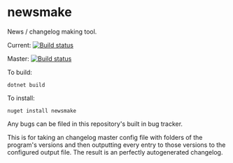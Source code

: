 # newsmake
News / changelog making tool.

Current: [![Build status](https://ci.appveyor.com/api/projects/status/h93bwvkrh8cfvgde?svg=true)](https://ci.appveyor.com/project/Elskom/newsmake)

Master: [![Build status](https://ci.appveyor.com/api/projects/status/h93bwvkrh8cfvgde/branch/master?svg=true)](https://ci.appveyor.com/project/Elskom/newsmake/branch/master)

To build:

    dotnet build

To install:

    nuget install newsmake

Any bugs can be filed in this repository's built in bug tracker.

This is for taking an changelog master config file with folders of
the program's versions and then outputting every entry to those
versions to the configured output file. The result is an perfectly
autogenerated changelog.
